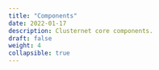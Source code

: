 ```yaml
---
title: "Components"
date: 2022-01-17
description: Clusternet core components.
draft: false
weight: 4
collapsible: true
---
```

